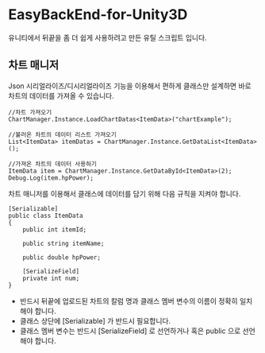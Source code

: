 # EasyBackEnd-for-Unity3D
유니티에서 뒤끝을 좀 더 쉽게 사용하려고 만든 유틸 스크립트 입니다.

## 차트 매니저
Json 시리얼라이즈/디시리얼라이즈 기능을 이용해서 편하게 클래스만 설계하면 바로 차트의 데이터를 가져올 수 있습니다.
```
//차트 가져오기
ChartManager.Instance.LoadChartDatas<ItemData>("chartExample");

//불러온 차트의 데이터 리스트 가져오기
List<ItemData> itemDatas = ChartManager.Instance.GetDataList<ItemData>();

//가져온 차트의 데이터 사용하기
ItemData item = ChartManager.Instance.GetDataById<ItemData>(2);
Debug.Log(item.hpPower);
```

차트 매니저를 이용해서 클래스에 데이터를 담기 위해 다음 규칙을 지켜야 합니다.
```
[Serializable]
public class ItemData
{
    public int itemId;

    public string itemName;

    public double hpPower;

    [SerializeField]
    private int num;
}
```
- 반드시 뒤끝에 업로드된 차트의 칼럼 명과 클래스 멤버 변수의 이름이 정확히 일치해야 합니다.
- 클래스 상단에 [Serializable] 가 반드시 필요합니다.
- 클래스 멤버 변수는 반드시 [SerializeField] 로 선언하거나 혹은 public 으로 선언해야 합니다.
